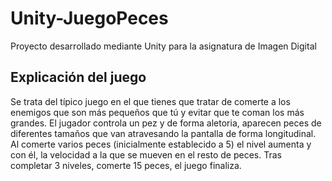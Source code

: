 # Unity-JuegoPeces
Proyecto desarrollado mediante Unity para la asignatura de Imagen Digital

## Explicación del juego
Se trata del típico juego en el que tienes que tratar de comerte a los enemigos que son más pequeños que tú y evitar que te coman los más grandes. 
El jugador controla un pez y de forma aletoria, aparecen peces de diferentes tamaños que van atravesando la pantalla de forma longitudinal. Al comerte varios peces (inicialmente establecido a 5) el nivel aumenta y con él, la velocidad a la que se mueven en el resto de peces. Tras completar 3 niveles, comerte 15 peces, el juego finaliza. 
